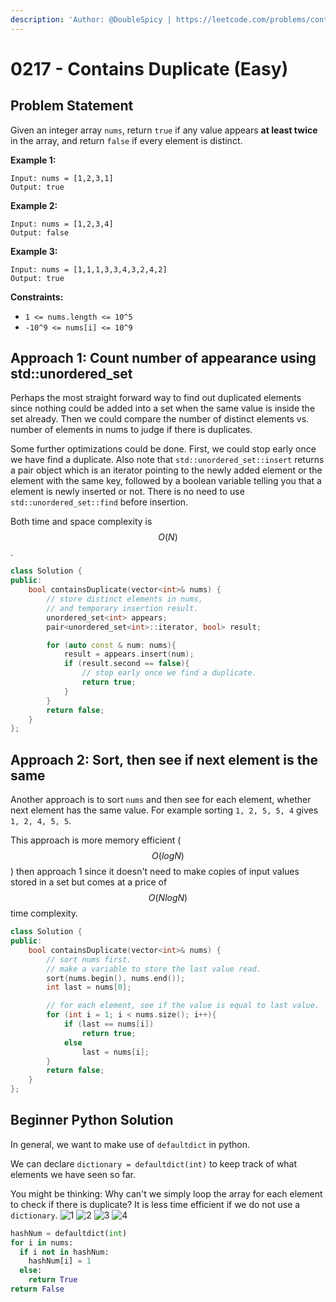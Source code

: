 ```yaml
---
description: 'Author: @DoubleSpicy | https://leetcode.com/problems/contains-duplicate/'
---
```


# 0217 - Contains Duplicate (Easy)

## Problem Statement

Given an integer array `nums`, return `true` if any value appears **at least twice** in the array, and return `false` if every element is distinct.

**Example 1:**

```
Input: nums = [1,2,3,1]
Output: true
```

**Example 2:**

```
Input: nums = [1,2,3,4]
Output: false
```

**Example 3:**

```
Input: nums = [1,1,1,3,3,4,3,2,4,2]
Output: true
```

**Constraints:**

* `1 <= nums.length <= 10^5`
* `-10^9 <= nums[i] <= 10^9`

## Approach 1: Count number of appearance using std::unordered\_set

Perhaps the most straight forward way to find out duplicated elements since nothing could be added into a set when the same value is inside the set already. Then we could compare the number of distinct elements vs. number of elements in nums to judge if there is duplicates.

Some further optimizations could be done. First, we could stop early once we have find a duplicate. Also note that `std::unordered_set::insert` returns a pair object which is an iterator pointing to the newly added element or the element with the same key, followed by a boolean variable telling you that a element is newly inserted or not. There is no need to use `std::unordered_set::find` before insertion.

Both time and space complexity is $$O(N)$$.

```cpp
class Solution {
public:
    bool containsDuplicate(vector<int>& nums) {
        // store distinct elements in nums,
        // and temporary insertion result.
        unordered_set<int> appears;
        pair<unordered_set<int>::iterator, bool> result;

        for (auto const & num: nums){
            result = appears.insert(num);
            if (result.second == false){ 
                // stop early once we find a duplicate.
                return true;
            }
        }
        return false;
    }
};
```

## Approach 2: Sort, then see if next element is the same

Another approach is to sort `nums` and then see for each element, whether next element has the same value. For example sorting `1, 2, 5, 5, 4` gives `1, 2, 4, 5, 5`.

This approach is more memory efficient ($$O(logN)$$) then approach 1 since it doesn't need to make copies of input values stored in a set but comes at a price of $$O(NlogN)$$ time complexity.

```cpp
class Solution {
public:
    bool containsDuplicate(vector<int>& nums) {
        // sort nums first.
        // make a variable to store the last value read.
        sort(nums.begin(), nums.end());
        int last = nums[0];

        // for each element, see if the value is equal to last value.
        for (int i = 1; i < nums.size(); i++){
            if (last == nums[i])
                return true;
            else
                last = nums[i];
        }
        return false;
    }
};
```

## Beginner Python Solution

In general, we want to make use of `defaultdict` in python.&#x20;

We can declare `dictionary = defaultdict(int)` to keep track of what elements we have seen so far.

You might be thinking: Why can't we simply loop the array for each element to check if there is duplicate? It is less time efficient if we do not use a `dictionary`.&#x20;
![1](https://user-images.githubusercontent.com/24492138/170910845-58aaea00-3a90-4c15-9ca2-fdf9e473baa5.jpg)
![2](https://user-images.githubusercontent.com/24492138/170910857-5bcbaf02-22f7-4d31-8b93-94784fa2be73.jpg)
![3](https://user-images.githubusercontent.com/24492138/170910863-48ac46bf-dae8-423e-809a-22ec32466b06.jpg)
![4](https://user-images.githubusercontent.com/24492138/170910866-22f6ed1d-b58c-4e6a-8e32-11ba7e0b6b29.jpg)


```python
hashNum = defaultdict(int)
for i in nums:
  if i not in hashNum:
    hashNum[i] = 1
  else:
    return True
return False
```
